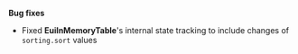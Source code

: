 **Bug fixes**

- Fixed **EuiInMemoryTable**'s internal state tracking to include changes of `sorting.sort` values 
